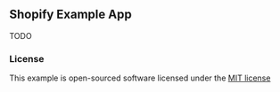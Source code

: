 ## Shopify Example App


TODO

### License

This example is open-sourced software licensed under the [MIT license](http://opensource.org/licenses/MIT)
